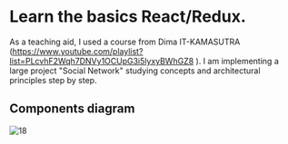 # Learn the basics React/Redux.

As a teaching aid, I used a course from Dima IT-KAMASUTRA (https://www.youtube.com/playlist?list=PLcvhF2Wqh7DNVy1OCUpG3i5lyxyBWhGZ8 ). I am implementing a large project "Social Network" studying concepts and architectural principles step by step.

## Components diagram

![18](https://user-images.githubusercontent.com/76982614/170695053-23ebc1c2-d4be-46a6-bdd5-3cda620effe6.png)
